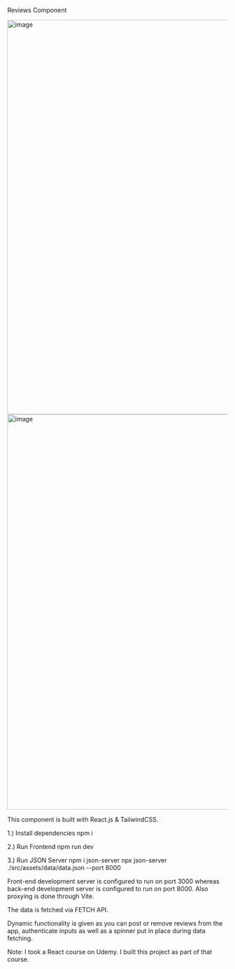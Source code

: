 Reviews Component

<img width="1891" height="900" alt="image" src="https://github.com/user-attachments/assets/b14aadde-586c-48ef-939a-aec257d2426c" />
<img width="1897" height="902" alt="image" src="https://github.com/user-attachments/assets/53ad107d-0cd1-4261-8838-0a0bf63e36ff" />

This component is built with React.js & TailwindCSS. 

1.) Install dependencies
npm i

2.) Run Frontend
npm run dev

3.) Run JSON Server
npm i json-server
npx json-server ./src/assets/data/data.json --port 8000

Front-end development server is configured to run on port 3000 whereas back-end development server is configured to run on port 8000. Also proxying is done through Vite.

The data is fetched via FETCH API.

Dynamic functionality is given as you can post or remove reviews from the app, authenticate inputs as well as a spinner put in place during data fetching.

Note: I took a React course on Udemy. I built this project as part of that course.

